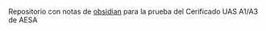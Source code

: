 Repositorio con notas de <a href="https://obsidian.md/">obsidian</a> para la prueba del Cerificado UAS A1/A3 de AESA
